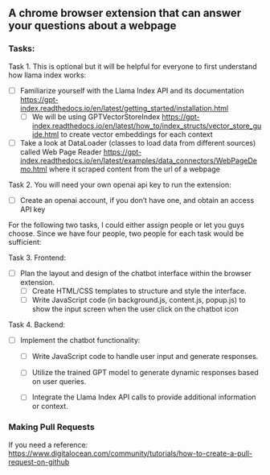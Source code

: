 ## A chrome browser extension that can answer your questions about a webpage

### Tasks:
Task 1. This is optional but it will be helpful for everyone to first understand how llama index works:
  - [ ] Familiarize yourself with the Llama Index API and its documentation https://gpt-index.readthedocs.io/en/latest/getting_started/installation.html
    * [ ] We will be using GPTVectorStoreIndex https://gpt-index.readthedocs.io/en/latest/how_to/index_structs/vector_store_guide.html to create vector embeddings for each context
  - [ ] Take a look at DataLoader (classes to load data from different sources) called Web Page Reader https://gpt-index.readthedocs.io/en/latest/examples/data_connectors/WebPageDemo.html where it scraped content from the url of a webpage

Task 2. You will need your own openai api key to run the extension:
  - [ ] Create an openai account, if you don’t have one, and obtain an access API key

For the following two tasks, I could either assign people or let you guys choose. Since we have four people, two people for each task would be sufficient:

Task 3. Frontend:
  - [ ] Plan the layout and design of the chatbot interface within the browser extension.
    * [ ] Create HTML/CSS templates to structure and style the interface.
    * [ ] Write JavaScript code (in background.js, content.js, popup.js) to show the input screen when the user click on the chatbot icon
    
Task 4. Backend:
  - [ ] Implement the chatbot functionality:
    * [ ] Write JavaScript code to handle user input and generate responses.
    * [ ] Utilize the trained GPT model to generate dynamic responses based on user queries.
    * [ ] Integrate the Llama Index API calls to provide additional information or context.


### Making Pull Requests
If you need a reference: https://www.digitalocean.com/community/tutorials/how-to-create-a-pull-request-on-github


